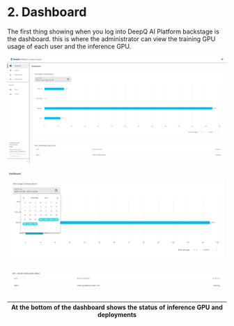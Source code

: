 # 2. Dashboard

The first thing showing when you log into DeepQ AI Platform backstage is the dashboard. this is where the administrator can view the training GPU usage of each user and the inference GPU.

![](.gitbook/assets/adm-2-1.png)

![The administrator can view the GPU usage during a given time interval](.gitbook/assets/adm-2-2.png)

![At the bottom of the dashboard shows the status of inference GPU and deployments](.gitbook/assets/adm-2-3.png)

| At the bottom of the dashboard shows the status of inference GPU and deployments |
| :------------------------------------------------------------------------------: |

